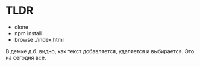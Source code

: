 # TLDR

 * clone
 * npm install
 * browse ./index.html

В демке д.б. видно, как текст добавляется, удаляется и выбирается.
Это на сегодня всё.
